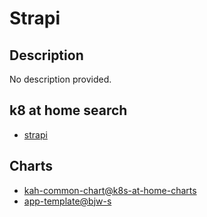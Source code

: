 # Strapi

## Description

No description provided.

## k8 at home search

- [strapi](https://nanne.dev/k8s-at-home-search/#/strapi)

## Charts

- [kah-common-chart@k8s-at-home-charts](https://k8s-at-home.com/charts/)
- [app-template@bjw-s](https://bjw-s.github.io/helm-charts/)
